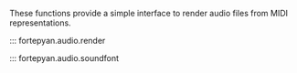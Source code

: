 These functions provide a simple interface to render audio files from MIDI representations.

::: fortepyan.audio.render

::: fortepyan.audio.soundfont
